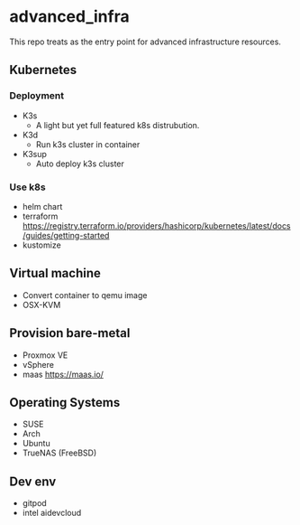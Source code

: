 # advanced_infra

This repo treats as the entry point for advanced infrastructure resources.



## Kubernetes

### Deployment

- K3s  
    - A light but yet full featured k8s distrubution.
- K3d   
    - Run k3s cluster in container
- K3sup 
    - Auto deploy k3s cluster

### Use k8s

- helm chart
- terraform
https://registry.terraform.io/providers/hashicorp/kubernetes/latest/docs/guides/getting-started
- kustomize

## Virtual machine

- Convert container to qemu image
- OSX-KVM

## Provision bare-metal
- Proxmox VE
- vSphere
- maas
https://maas.io/


## Operating Systems
- SUSE
- Arch
- Ubuntu
- TrueNAS (FreeBSD)


## Dev env
- gitpod
- intel aidevcloud


